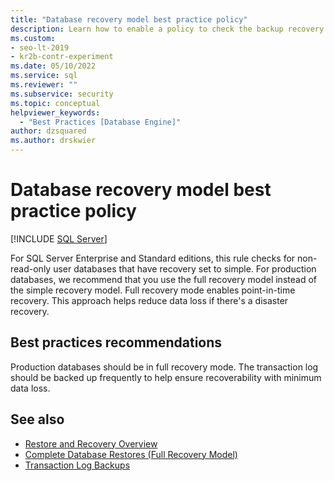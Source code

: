 ```yaml
---
title: "Database recovery model best practice policy"
description: Learn how to enable a policy to check the backup recovery model for user databases to reduce data loss. 
ms.custom:
- seo-lt-2019
- kr2b-contr-experiment
ms.date: 05/10/2022
ms.service: sql
ms.reviewer: ""
ms.subservice: security
ms.topic: conceptual
helpviewer_keywords: 
  - "Best Practices [Database Engine]"
author: dzsquared
ms.author: drskwier
---
```


# Database recovery model best practice policy

[!INCLUDE [SQL Server](../../includes/applies-to-version/sqlserver.md)]

For SQL Server Enterprise and Standard editions, this rule checks for non-read-only user databases that have recovery set to simple. For production databases, we recommend that you use the full recovery model instead of the simple recovery model. Full recovery mode enables point-in-time recovery. This approach helps reduce data loss if there's a disaster recovery.
  
## Best practices recommendations  

Production databases should be in full recovery mode. The transaction log should be backed up frequently to help ensure recoverability with minimum data loss.
  
## See also

- [Restore and Recovery Overview](../backup-restore/restore-and-recovery-overview-sql-server.md)
- [Complete Database Restores (Full Recovery Model)](../backup-restore/complete-database-restores-full-recovery-model.md)  
- [Transaction Log Backups](../backup-restore/transaction-log-backups-sql-server.md)
